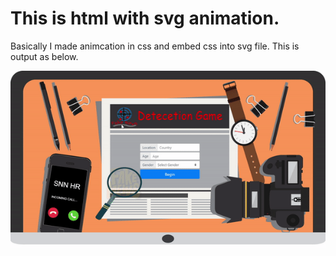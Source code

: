 # This is html with svg animation. 
Basically I made animcation in css and embed css into svg file. 
This is output as below.

![](./svg_animation.gif)
